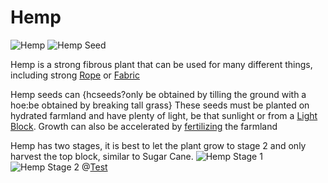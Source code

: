 # Hemp

![Hemp](item:betterwithmods:material@2)
![Hemp Seed](block:betterwithmods:hemp)

Hemp is a strong fibrous plant that can be used for many different things, including strong [Rope](../items/rope.md) or [Fabric](../items/fabric.md)

Hemp seeds can {hcseeds?only be obtained by tilling the ground with a hoe:be obtained by breaking tall grass}
These seeds must be planted on hydrated farmland and have plenty of light, be that sunlight or from a [Light Block](../blocks/light.md).
Growth can also be accelerated by [fertilizing](fertile_farmland.md) the farmland


Hemp has two stages, it is best to let the plant grow to stage 2 and only harvest the top block, similar to Sugar Cane.
![Hemp Stage 1](betterwithmods:docs/imgs/hemp-stage-1.png)
![Hemp Stage 2](betterwithmods:docs/imgs/hemp-stage-2.png)
@[Test](minecraft:stick)